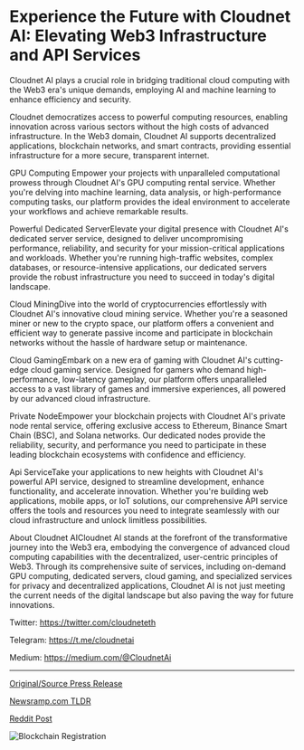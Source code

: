 # Experience the Future with Cloudnet AI: Elevating Web3 Infrastructure and API Services

Cloudnet AI plays a crucial role in bridging traditional cloud computing with the Web3 era's unique demands, employing AI and machine learning to enhance efficiency and security.

Cloudnet democratizes access to powerful computing resources, enabling innovation across various sectors without the high costs of advanced infrastructure. In the Web3 domain, Cloudnet AI supports decentralized applications, blockchain networks, and smart contracts, providing essential infrastructure for a more secure, transparent internet.

GPU Computing Empower your projects with unparalleled computational prowess through Cloudnet AI's GPU computing rental service. Whether you're delving into machine learning, data analysis, or high-performance computing tasks, our platform provides the ideal environment to accelerate your workflows and achieve remarkable results.

Powerful Dedicated ServerElevate your digital presence with Cloudnet AI's dedicated server service, designed to deliver uncompromising performance, reliability, and security for your mission-critical applications and workloads. Whether you're running high-traffic websites, complex databases, or resource-intensive applications, our dedicated servers provide the robust infrastructure you need to succeed in today's digital landscape.

Cloud MiningDive into the world of cryptocurrencies effortlessly with Cloudnet AI's innovative cloud mining service. Whether you're a seasoned miner or new to the crypto space, our platform offers a convenient and efficient way to generate passive income and participate in blockchain networks without the hassle of hardware setup or maintenance.

Cloud GamingEmbark on a new era of gaming with Cloudnet AI's cutting-edge cloud gaming service. Designed for gamers who demand high-performance, low-latency gameplay, our platform offers unparalleled access to a vast library of games and immersive experiences, all powered by our advanced cloud infrastructure.

Private NodeEmpower your blockchain projects with Cloudnet AI's private node rental service, offering exclusive access to Ethereum, Binance Smart Chain (BSC), and Solana networks. Our dedicated nodes provide the reliability, security, and performance you need to participate in these leading blockchain ecosystems with confidence and efficiency.

Api ServiceTake your applications to new heights with Cloudnet AI's powerful API service, designed to streamline development, enhance functionality, and accelerate innovation. Whether you're building web applications, mobile apps, or IoT solutions, our comprehensive API service offers the tools and resources you need to integrate seamlessly with our cloud infrastructure and unlock limitless possibilities.

About Cloudnet AICloudnet AI stands at the forefront of the transformative journey into the Web3 era, embodying the convergence of advanced cloud computing capabilities with the decentralized, user-centric principles of Web3. Through its comprehensive suite of services, including on-demand GPU computing, dedicated servers, cloud gaming, and specialized services for privacy and decentralized applications, Cloudnet AI is not just meeting the current needs of the digital landscape but also paving the way for future innovations.

Twitter: https://twitter.com/cloudneteth

Telegram: https://t.me/cloudnetai

Medium: https://medium.com/@CloudnetAi 

---

[Original/Source Press Release](https://blockchainwire.io/press-release/experience-the-future-with-cloudnet-ai-elevating-web3-infrastructure-and-api-services)
                    

[Newsramp.com TLDR](None) 



[Reddit Post](https://www.reddit.com/r/technology_press/comments/1bt4twe/cloudnet_ai_revolutionizes_cloud_computing_in/) 



![Blockchain Registration](https://cdn.newsramp.app/blockchainwire/qrcode/244/1/pavej4k3.webp)